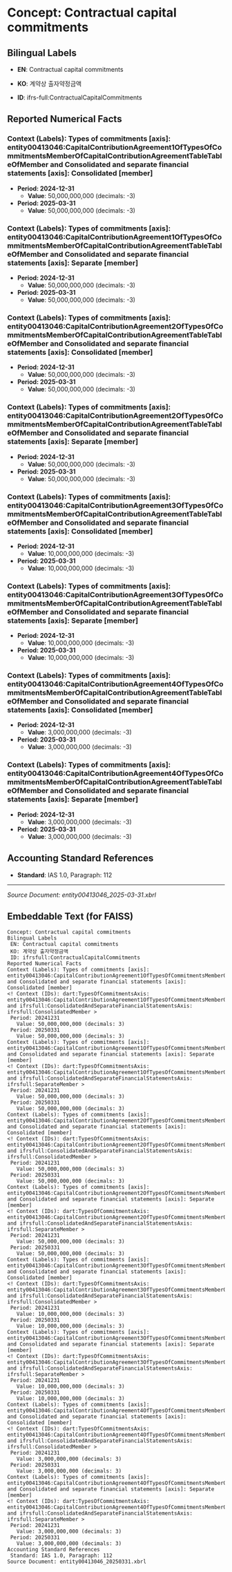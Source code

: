 # Concept: Contractual capital commitments

## Bilingual Labels
- **EN**: Contractual capital commitments
- **KO**: 계약상 출자약정금액

- **ID**: ifrs-full:ContractualCapitalCommitments

## Reported Numerical Facts

### **Context (Labels): Types of commitments [axis]: entity00413046:CapitalContributionAgreement1OfTypesOfCommitmentsMemberOfCapitalContributionAgreementTableTableOfMember and Consolidated and separate financial statements [axis]: Consolidated [member]**
<!-- Context (IDs): dart:TypesOfCommitmentsAxis: entity00413046:CapitalContributionAgreement1OfTypesOfCommitmentsMemberOfCapitalContributionAgreementTableTableOfMember and ifrs-full:ConsolidatedAndSeparateFinancialStatementsAxis: ifrs-full:ConsolidatedMember -->
- **Period: 2024-12-31**
  - **Value**: 50,000,000,000 (decimals: -3)
- **Period: 2025-03-31**
  - **Value**: 50,000,000,000 (decimals: -3)

### **Context (Labels): Types of commitments [axis]: entity00413046:CapitalContributionAgreement1OfTypesOfCommitmentsMemberOfCapitalContributionAgreementTableTableOfMember and Consolidated and separate financial statements [axis]: Separate [member]**
<!-- Context (IDs): dart:TypesOfCommitmentsAxis: entity00413046:CapitalContributionAgreement1OfTypesOfCommitmentsMemberOfCapitalContributionAgreementTableTableOfMember and ifrs-full:ConsolidatedAndSeparateFinancialStatementsAxis: ifrs-full:SeparateMember -->
- **Period: 2024-12-31**
  - **Value**: 50,000,000,000 (decimals: -3)
- **Period: 2025-03-31**
  - **Value**: 50,000,000,000 (decimals: -3)

### **Context (Labels): Types of commitments [axis]: entity00413046:CapitalContributionAgreement2OfTypesOfCommitmentsMemberOfCapitalContributionAgreementTableTableOfMember and Consolidated and separate financial statements [axis]: Consolidated [member]**
<!-- Context (IDs): dart:TypesOfCommitmentsAxis: entity00413046:CapitalContributionAgreement2OfTypesOfCommitmentsMemberOfCapitalContributionAgreementTableTableOfMember and ifrs-full:ConsolidatedAndSeparateFinancialStatementsAxis: ifrs-full:ConsolidatedMember -->
- **Period: 2024-12-31**
  - **Value**: 50,000,000,000 (decimals: -3)
- **Period: 2025-03-31**
  - **Value**: 50,000,000,000 (decimals: -3)

### **Context (Labels): Types of commitments [axis]: entity00413046:CapitalContributionAgreement2OfTypesOfCommitmentsMemberOfCapitalContributionAgreementTableTableOfMember and Consolidated and separate financial statements [axis]: Separate [member]**
<!-- Context (IDs): dart:TypesOfCommitmentsAxis: entity00413046:CapitalContributionAgreement2OfTypesOfCommitmentsMemberOfCapitalContributionAgreementTableTableOfMember and ifrs-full:ConsolidatedAndSeparateFinancialStatementsAxis: ifrs-full:SeparateMember -->
- **Period: 2024-12-31**
  - **Value**: 50,000,000,000 (decimals: -3)
- **Period: 2025-03-31**
  - **Value**: 50,000,000,000 (decimals: -3)

### **Context (Labels): Types of commitments [axis]: entity00413046:CapitalContributionAgreement3OfTypesOfCommitmentsMemberOfCapitalContributionAgreementTableTableOfMember and Consolidated and separate financial statements [axis]: Consolidated [member]**
<!-- Context (IDs): dart:TypesOfCommitmentsAxis: entity00413046:CapitalContributionAgreement3OfTypesOfCommitmentsMemberOfCapitalContributionAgreementTableTableOfMember and ifrs-full:ConsolidatedAndSeparateFinancialStatementsAxis: ifrs-full:ConsolidatedMember -->
- **Period: 2024-12-31**
  - **Value**: 10,000,000,000 (decimals: -3)
- **Period: 2025-03-31**
  - **Value**: 10,000,000,000 (decimals: -3)

### **Context (Labels): Types of commitments [axis]: entity00413046:CapitalContributionAgreement3OfTypesOfCommitmentsMemberOfCapitalContributionAgreementTableTableOfMember and Consolidated and separate financial statements [axis]: Separate [member]**
<!-- Context (IDs): dart:TypesOfCommitmentsAxis: entity00413046:CapitalContributionAgreement3OfTypesOfCommitmentsMemberOfCapitalContributionAgreementTableTableOfMember and ifrs-full:ConsolidatedAndSeparateFinancialStatementsAxis: ifrs-full:SeparateMember -->
- **Period: 2024-12-31**
  - **Value**: 10,000,000,000 (decimals: -3)
- **Period: 2025-03-31**
  - **Value**: 10,000,000,000 (decimals: -3)

### **Context (Labels): Types of commitments [axis]: entity00413046:CapitalContributionAgreement4OfTypesOfCommitmentsMemberOfCapitalContributionAgreementTableTableOfMember and Consolidated and separate financial statements [axis]: Consolidated [member]**
<!-- Context (IDs): dart:TypesOfCommitmentsAxis: entity00413046:CapitalContributionAgreement4OfTypesOfCommitmentsMemberOfCapitalContributionAgreementTableTableOfMember and ifrs-full:ConsolidatedAndSeparateFinancialStatementsAxis: ifrs-full:ConsolidatedMember -->
- **Period: 2024-12-31**
  - **Value**: 3,000,000,000 (decimals: -3)
- **Period: 2025-03-31**
  - **Value**: 3,000,000,000 (decimals: -3)

### **Context (Labels): Types of commitments [axis]: entity00413046:CapitalContributionAgreement4OfTypesOfCommitmentsMemberOfCapitalContributionAgreementTableTableOfMember and Consolidated and separate financial statements [axis]: Separate [member]**
<!-- Context (IDs): dart:TypesOfCommitmentsAxis: entity00413046:CapitalContributionAgreement4OfTypesOfCommitmentsMemberOfCapitalContributionAgreementTableTableOfMember and ifrs-full:ConsolidatedAndSeparateFinancialStatementsAxis: ifrs-full:SeparateMember -->
- **Period: 2024-12-31**
  - **Value**: 3,000,000,000 (decimals: -3)
- **Period: 2025-03-31**
  - **Value**: 3,000,000,000 (decimals: -3)

## Accounting Standard References
- **Standard**: IAS 1.0, Paragraph: 112

---
*Source Document: entity00413046_2025-03-31.xbrl*
## Embeddable Text (for FAISS)
```text
Concept: Contractual capital commitments
Bilingual Labels
 EN: Contractual capital commitments
 KO: 계약상 출자약정금액
 ID: ifrsfull:ContractualCapitalCommitments
Reported Numerical Facts
Context (Labels): Types of commitments [axis]: entity00413046:CapitalContributionAgreement1OfTypesOfCommitmentsMemberOfCapitalContributionAgreementTableTableOfMember and Consolidated and separate financial statements [axis]: Consolidated [member]
<! Context (IDs): dart:TypesOfCommitmentsAxis: entity00413046:CapitalContributionAgreement1OfTypesOfCommitmentsMemberOfCapitalContributionAgreementTableTableOfMember and ifrsfull:ConsolidatedAndSeparateFinancialStatementsAxis: ifrsfull:ConsolidatedMember >
 Period: 20241231
   Value: 50,000,000,000 (decimals: 3)
 Period: 20250331
   Value: 50,000,000,000 (decimals: 3)
Context (Labels): Types of commitments [axis]: entity00413046:CapitalContributionAgreement1OfTypesOfCommitmentsMemberOfCapitalContributionAgreementTableTableOfMember and Consolidated and separate financial statements [axis]: Separate [member]
<! Context (IDs): dart:TypesOfCommitmentsAxis: entity00413046:CapitalContributionAgreement1OfTypesOfCommitmentsMemberOfCapitalContributionAgreementTableTableOfMember and ifrsfull:ConsolidatedAndSeparateFinancialStatementsAxis: ifrsfull:SeparateMember >
 Period: 20241231
   Value: 50,000,000,000 (decimals: 3)
 Period: 20250331
   Value: 50,000,000,000 (decimals: 3)
Context (Labels): Types of commitments [axis]: entity00413046:CapitalContributionAgreement2OfTypesOfCommitmentsMemberOfCapitalContributionAgreementTableTableOfMember and Consolidated and separate financial statements [axis]: Consolidated [member]
<! Context (IDs): dart:TypesOfCommitmentsAxis: entity00413046:CapitalContributionAgreement2OfTypesOfCommitmentsMemberOfCapitalContributionAgreementTableTableOfMember and ifrsfull:ConsolidatedAndSeparateFinancialStatementsAxis: ifrsfull:ConsolidatedMember >
 Period: 20241231
   Value: 50,000,000,000 (decimals: 3)
 Period: 20250331
   Value: 50,000,000,000 (decimals: 3)
Context (Labels): Types of commitments [axis]: entity00413046:CapitalContributionAgreement2OfTypesOfCommitmentsMemberOfCapitalContributionAgreementTableTableOfMember and Consolidated and separate financial statements [axis]: Separate [member]
<! Context (IDs): dart:TypesOfCommitmentsAxis: entity00413046:CapitalContributionAgreement2OfTypesOfCommitmentsMemberOfCapitalContributionAgreementTableTableOfMember and ifrsfull:ConsolidatedAndSeparateFinancialStatementsAxis: ifrsfull:SeparateMember >
 Period: 20241231
   Value: 50,000,000,000 (decimals: 3)
 Period: 20250331
   Value: 50,000,000,000 (decimals: 3)
Context (Labels): Types of commitments [axis]: entity00413046:CapitalContributionAgreement3OfTypesOfCommitmentsMemberOfCapitalContributionAgreementTableTableOfMember and Consolidated and separate financial statements [axis]: Consolidated [member]
<! Context (IDs): dart:TypesOfCommitmentsAxis: entity00413046:CapitalContributionAgreement3OfTypesOfCommitmentsMemberOfCapitalContributionAgreementTableTableOfMember and ifrsfull:ConsolidatedAndSeparateFinancialStatementsAxis: ifrsfull:ConsolidatedMember >
 Period: 20241231
   Value: 10,000,000,000 (decimals: 3)
 Period: 20250331
   Value: 10,000,000,000 (decimals: 3)
Context (Labels): Types of commitments [axis]: entity00413046:CapitalContributionAgreement3OfTypesOfCommitmentsMemberOfCapitalContributionAgreementTableTableOfMember and Consolidated and separate financial statements [axis]: Separate [member]
<! Context (IDs): dart:TypesOfCommitmentsAxis: entity00413046:CapitalContributionAgreement3OfTypesOfCommitmentsMemberOfCapitalContributionAgreementTableTableOfMember and ifrsfull:ConsolidatedAndSeparateFinancialStatementsAxis: ifrsfull:SeparateMember >
 Period: 20241231
   Value: 10,000,000,000 (decimals: 3)
 Period: 20250331
   Value: 10,000,000,000 (decimals: 3)
Context (Labels): Types of commitments [axis]: entity00413046:CapitalContributionAgreement4OfTypesOfCommitmentsMemberOfCapitalContributionAgreementTableTableOfMember and Consolidated and separate financial statements [axis]: Consolidated [member]
<! Context (IDs): dart:TypesOfCommitmentsAxis: entity00413046:CapitalContributionAgreement4OfTypesOfCommitmentsMemberOfCapitalContributionAgreementTableTableOfMember and ifrsfull:ConsolidatedAndSeparateFinancialStatementsAxis: ifrsfull:ConsolidatedMember >
 Period: 20241231
   Value: 3,000,000,000 (decimals: 3)
 Period: 20250331
   Value: 3,000,000,000 (decimals: 3)
Context (Labels): Types of commitments [axis]: entity00413046:CapitalContributionAgreement4OfTypesOfCommitmentsMemberOfCapitalContributionAgreementTableTableOfMember and Consolidated and separate financial statements [axis]: Separate [member]
<! Context (IDs): dart:TypesOfCommitmentsAxis: entity00413046:CapitalContributionAgreement4OfTypesOfCommitmentsMemberOfCapitalContributionAgreementTableTableOfMember and ifrsfull:ConsolidatedAndSeparateFinancialStatementsAxis: ifrsfull:SeparateMember >
 Period: 20241231
   Value: 3,000,000,000 (decimals: 3)
 Period: 20250331
   Value: 3,000,000,000 (decimals: 3)
Accounting Standard References
 Standard: IAS 1.0, Paragraph: 112
Source Document: entity00413046_20250331.xbrl
```